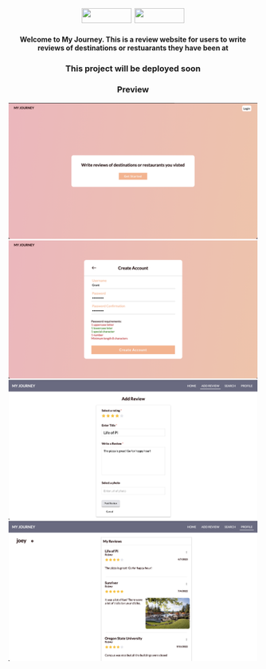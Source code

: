 <div style="font-size: 18px;" align="center">
<img width="100px" height="30px" src="https://img.shields.io/badge/react-%2320232a.svg?style=for-the-badge&logo=react&logoColor=%2361DAFB" />
<img width="100px" height="30px" src="https://img.shields.io/badge/javascript-%23323330.svg?style=for-the-badge&logo=javascript&logoColor=%23F7DF1E" />
</div>

<h4 align="center">  Welcome to My Journey. This is a review website for users to write reviews of destinations or restuarants they have been at
</h4>

<h3 align="center"> This project will be deployed soon </h3>

<h3 align="center"> Preview </h3>
<div align="center">

<img src="screenshots/screenshot-1.png" alt="Alt Text" width="500"/>


<img src="screenshots/screenshot-2.png" alt="Alt Text" width="500"/>


<img src="screenshots/screenshot-3.png" alt="Alt Text" width="500"/>


<img src="screenshots/screenshot-4.png" alt="Alt Text" width="500"/>
